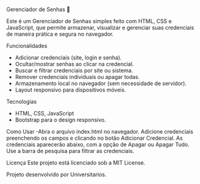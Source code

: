 Gerenciador de Senhas 🔐

Este é um Gerenciador de Senhas simples feito com HTML, CSS e JavaScript, que permite armazenar, visualizar e gerenciar suas credenciais de maneira prática e segura no navegador.

Funcionalidades
- Adicionar credenciais (site, login e senha).
- Ocultar/mostrar senhas ao clicar na credencial.
- Buscar e filtrar credenciais por site ou sistema.
- Remover credenciais individuais ou apagar todas.
- Armazenamento local no navegador (sem necessidade de servidor).
- Layout responsivo para dispositivos móveis.

Tecnologias
- HTML, CSS, JavaScript
- Bootstrap para o design responsivo.

Como Usar
-Abra o arquivo index.html no navegador.
  Adicione credenciais preenchendo os campos e clicando no botão Adicionar Credencial.
  As credenciais aparecerão abaixo, com a opção de Apagar ou Apagar Tudo.
  Use a barra de pesquisa para filtrar as credenciais.


Licença
Este projeto está licenciado sob a MIT License.

Projeto desenvolvido por Universitarios.





